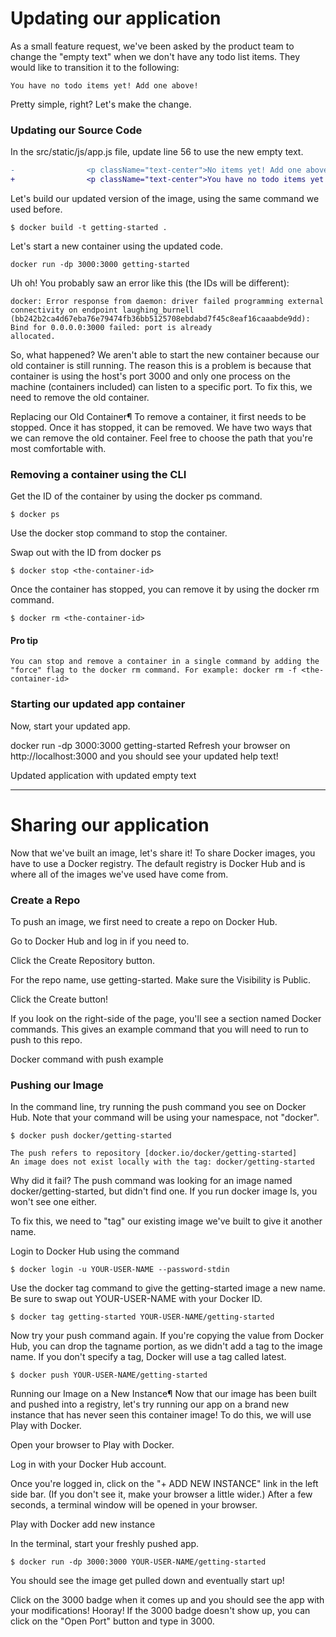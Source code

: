 # Updating our application

As a small feature request, we've been asked by the product team to change the "empty text" when we don't have any todo
list items. They would like to transition it to the following:

```
You have no todo items yet! Add one above!
```

Pretty simple, right? Let's make the change.

### Updating our Source Code

In the src/static/js/app.js file, update line 56 to use the new empty text.

```diff
-                <p className="text-center">No items yet! Add one above!</p>
+                <p className="text-center">You have no todo items yet! Add one above!</p>
```

Let's build our updated version of the image, using the same command we used before.

```shell
$ docker build -t getting-started .
```

Let's start a new container using the updated code.

```shell
docker run -dp 3000:3000 getting-started
```

Uh oh! You probably saw an error like this (the IDs will be different):

```shell
docker: Error response from daemon: driver failed programming external connectivity on endpoint laughing_burnell
(bb242b2ca4d67eba76e79474fb36bb5125708ebdabd7f45c8eaf16caaabde9dd): Bind for 0.0.0.0:3000 failed: port is already
allocated.
```

So, what happened? We aren't able to start the new container because our old container is still running. The reason this
is a problem is because that container is using the host's port 3000 and only one process on the machine (containers
included) can listen to a specific port. To fix this, we need to remove the old container.

Replacing our Old Container¶
To remove a container, it first needs to be stopped. Once it has stopped, it can be removed. We have two ways that we
can remove the old container. Feel free to choose the path that you're most comfortable with.

### Removing a container using the CLI

Get the ID of the container by using the docker ps command.

```shell
$ docker ps
```

Use the docker stop command to stop the container.

Swap out <the-container-id> with the ID from docker ps

```shell
$ docker stop <the-container-id>
```

Once the container has stopped, you can remove it by using the docker rm command.

```shell
$ docker rm <the-container-id>
```

#### Pro tip

`
You can stop and remove a container in a single command by adding the "force" flag to the docker rm command. For
example: docker rm -f <the-container-id>
`

### Starting our updated app container

Now, start your updated app.

docker run -dp 3000:3000 getting-started
Refresh your browser on http://localhost:3000 and you should see your updated help text!

Updated application with updated empty text

---

# Sharing our application

Now that we've built an image, let's share it! To share Docker images, you have to use a Docker registry. The default
registry is Docker Hub and is where all of the images we've used have come from.

### Create a Repo

To push an image, we first need to create a repo on Docker Hub.

Go to Docker Hub and log in if you need to.

Click the Create Repository button.

For the repo name, use getting-started. Make sure the Visibility is Public.

Click the Create button!

If you look on the right-side of the page, you'll see a section named Docker commands. This gives an example command
that you will need to run to push to this repo.

Docker command with push example

### Pushing our Image

In the command line, try running the push command you see on Docker Hub. Note that your command will be using your
namespace, not "docker".

```shell
$ docker push docker/getting-started

The push refers to repository [docker.io/docker/getting-started]
An image does not exist locally with the tag: docker/getting-started
```

Why did it fail? The push command was looking for an image named docker/getting-started, but didn't find one. If you run
docker image ls, you won't see one either.

To fix this, we need to "tag" our existing image we've built to give it another name.

Login to Docker Hub using the command

```shell
$ docker login -u YOUR-USER-NAME --password-stdin
```

Use the docker tag command to give the getting-started image a new name. Be sure to swap out YOUR-USER-NAME with your
Docker ID.

```shell
$ docker tag getting-started YOUR-USER-NAME/getting-started
```

Now try your push command again. If you're copying the value from Docker Hub, you can drop the tagname portion, as we
didn't add a tag to the image name. If you don't specify a tag, Docker will use a tag called latest.

```shell
$ docker push YOUR-USER-NAME/getting-started
````

Running our Image on a New Instance¶
Now that our image has been built and pushed into a registry, let's try running our app on a brand new instance that has
never seen this container image! To do this, we will use Play with Docker.

Open your browser to Play with Docker.

Log in with your Docker Hub account.

Once you're logged in, click on the "+ ADD NEW INSTANCE" link in the left side bar. (If you don't see it, make your
browser a little wider.) After a few seconds, a terminal window will be opened in your browser.

Play with Docker add new instance

In the terminal, start your freshly pushed app.

```shell
$ docker run -dp 3000:3000 YOUR-USER-NAME/getting-started
```

You should see the image get pulled down and eventually start up!

Click on the 3000 badge when it comes up and you should see the app with your modifications! Hooray! If the 3000 badge
doesn't show up, you can click on the "Open Port" button and type in 3000.
